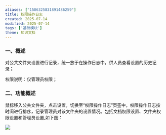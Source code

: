 ```yaml
---
aliases: ["1586325831891486259"]
title: 权限操作日志
created: 2025-07-14
modified: 2025-07-14
tags: ['基础模块']
theme: 知识文档
---
```


### 一、概述

对公共文件夹设置进行记录，统一放于在操作日志中，供人员查看设置的历史记录；

权限说明：仅管理员权限；

### 二、功能概述

鼠标移入公共文件夹，点击设置，切换至“权限操作日志”页签中，权限操作日志按时间进行排序，记录管理员对该文件夹的设置情况。包括文档权限设置、文件夹权限设置和管理员设置,如下图：

![](https://myhelpdoc.oss-cn-heyuan.aliyuncs.com/mdimages/d164bbe762192a0b00d7cd900590ffbb.jpg)

